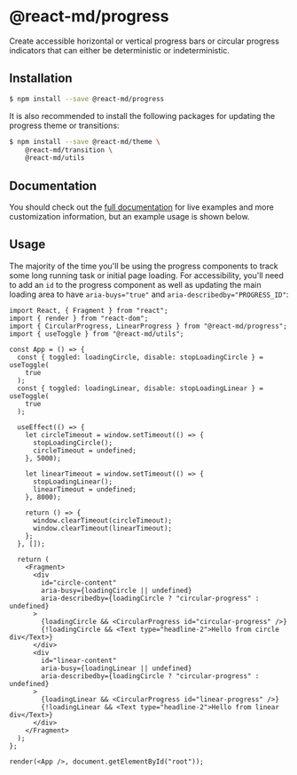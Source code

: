 # @react-md/progress

Create accessible horizontal or vertical progress bars or circular progress
indicators that can either be deterministic or indeterministic.

## Installation

```sh
$ npm install --save @react-md/progress
```

It is also recommended to install the following packages for updating the
progress theme or transitions:

```sh
$ npm install --save @react-md/theme \
    @react-md/transition \
    @react-md/utils
```

<!-- DOCS_REMOVE -->

## Documentation

You should check out the
[full documentation](https://react-md.dev/packages/progress) for live examples
and more customization information, but an example usage is shown below.

<!-- DOCS_REMOVE_END -->

<!-- INCLUDING_STYLES -->

## Usage

The majority of the time you'll be using the progress components to track some
long running task or initial page loading. For accessibility, you'll need to add
an `id` to the progress component as well as updating the main loading area to
have `aria-buys="true"` and `aria-describedby="PROGRESS_ID"`:

```tsx
import React, { Fragment } from "react";
import { render } from "react-dom";
import { CircularProgress, LinearProgress } from "@react-md/progress";
import { useToggle } from "@react-md/utils";

const App = () => {
  const { toggled: loadingCircle, disable: stopLoadingCircle } = useToggle(
    true
  );
  const { toggled: loadingLinear, disable: stopLoadingLinear } = useToggle(
    true
  );

  useEffect(() => {
    let circleTimeout = window.setTimeout(() => {
      stopLoadingCircle();
      circleTimeout = undefined;
    }, 5000);

    let linearTimeout = window.setTimeout(() => {
      stopLoadingLinear();
      linearTimeout = undefined;
    }, 8000);

    return () => {
      window.clearTimeout(circleTimeout);
      window.clearTimeout(linearTimeout);
    };
  }, []);

  return (
    <Fragment>
      <div
        id="circle-content"
        aria-busy={loadingCircle || undefined}
        aria-describedby={loadingCircle ? "circular-progress" : undefined}
      >
        {loadingCircle && <CircularProgress id="circular-progress" />}
        {!loadingCircle && <Text type="headline-2">Hello from circle div</Text>}
      </div>
      <div
        id="linear-content"
        aria-busy={loadingLinear || undefined}
        aria-describedby={loadingCircle ? "circular-progress" : undefined}
      >
        {loadingLinear && <CircularProgress id="linear-progress" />}
        {!loadingLinear && <Text type="headline-2">Hello from linear div</Text>}
      </div>
    </Fragment>
  );
};

render(<App />, document.getElementById("root"));
```
